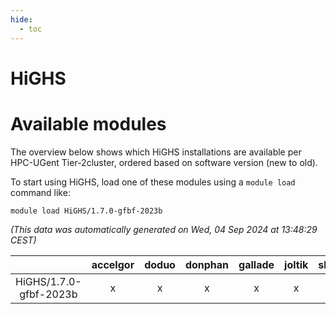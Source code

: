 ```yaml
---
hide:
  - toc
---
```


HiGHS
=====

# Available modules


The overview below shows which HiGHS installations are available per HPC-UGent Tier-2cluster, ordered based on software version (new to old).

To start using HiGHS, load one of these modules using a `module load` command like:

```shell
module load HiGHS/1.7.0-gfbf-2023b
```

*(This data was automatically generated on Wed, 04 Sep 2024 at 13:48:29 CEST)*  

| |accelgor|doduo|donphan|gallade|joltik|shinx|skitty|
| :---: | :---: | :---: | :---: | :---: | :---: | :---: | :---: |
|HiGHS/1.7.0-gfbf-2023b|x|x|x|x|x|-|x|
